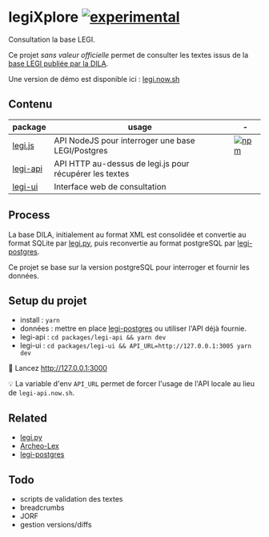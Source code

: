 # legiXplore [![experimental](http://badges.github.io/stability-badges/dist/experimental.svg)](http://github.com/badges/stability-badges)

Consultation la base LEGI.

Ce projet _sans valeur officielle_ permet de consulter les textes issus de la [base LEGI publiée par la DILA](https://www.data.gouv.fr/fr/datasets/legi-codes-lois-et-reglements-consolides/).

Une version de démo est disponible ici : [legi.now.sh](https://legi.now.sh)

## Contenu

| package                         | usage                                                   | -                                                                                   |
| ------------------------------- | ------------------------------------------------------- | ----------------------------------------------------------------------------------- |
| [legi.js](./packages/legi.js)   | API NodeJS pour interroger une base LEGI/Postgres       | [![npm](https://img.shields.io/npm/v/legi.svg)](https://www.npmjs.com/package/legi) |
| [legi-api](./packages/legi-api) | API HTTP au-dessus de legi.js pour récupérer les textes |
| [legi-ui](./packages/legi-ui)   | Interface web de consultation                           |

## Process

La base DILA, initialement au format XML est consolidée et convertie au format SQLite par [legi.py](https://github.com/Legilibre/legi.py), puis reconvertie au format postgreSQL par [legi-postgres](https://github.com/Legilibre/legi-postgres).

Ce projet se base sur la version postgreSQL pour interroger et fournir les données.

## Setup du projet

- install : `yarn`
- données : mettre en place [legi-postgres](https://github.com/Legilibre/legi-postgres) ou utiliser l'API déjà fournie.
- legi-api : `cd packages/legi-api && yarn dev`
- legi-ui : `cd packages/legi-ui && API_URL=http://127.0.0.1:3005 yarn dev`

🚀 Lancez http://127.0.0.1:3000

💡 La variable d'env `API_URL` permet de forcer l'usage de l'API locale au lieu de `legi-api.now.sh`.

## Related

- [legi.py](https://github.com/legilibre/legi.py)
- [Archeo-Lex](https://github.com/legilibre/Archeo-lex)
- [legi-postgres](https://github.com/legilibre/legi-postgres)

## Todo

- scripts de validation des textes
- breadcrumbs
- JORF
- gestion versions/diffs
